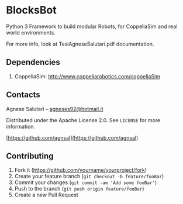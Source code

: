 # BlocksBot
Python 3 Framework to build modular Robots, for CoppeliaSim and real world environments.

For more info, look at TesiAgneseSalutari.pdf documentation.

## Dependencies

1. CoppeliaSim: http://www.coppeliarobotics.com/coppeliaSim

## Contacts

Agnese Salutari – agneses92@hotmail.it

Distributed under the Apache License 2.0. See ``LICENSE`` for more information.

[https://github.com/agnsal](https://github.com/agnsal)


## Contributing

1. Fork it (<https://github.com/yourname/yourproject/fork>)
2. Create your feature branch (`git checkout -b feature/fooBar`)
3. Commit your changes (`git commit -am 'Add some fooBar'`)
4. Push to the branch (`git push origin feature/fooBar`)
5. Create a new Pull Request
